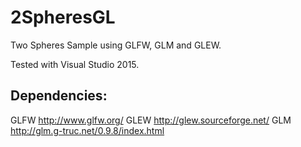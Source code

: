 # 2SpheresGL
Two Spheres Sample using GLFW, GLM and GLEW. 

Tested with Visual Studio 2015.

## Dependencies:
GLFW http://www.glfw.org/
GLEW http://glew.sourceforge.net/
GLM  http://glm.g-truc.net/0.9.8/index.html
